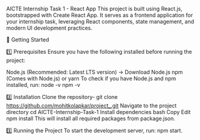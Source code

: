 AICTE Internship Task 1 - React App
This project is built using React.js, bootstrapped with Create React App. It serves as a frontend application for your internship task, leveraging React components, state management, and modern UI development practices.

🚀 Getting Started

1️⃣ Prerequisites
Ensure you have the following installed before running the project:

Node.js (Recommended: Latest LTS version) → Download Node.js
npm (Comes with Node.js) or yarn
To check if you have Node.js and npm installed, run:
node -v
npm -v

2️⃣ Installation
Clone the repository-
git clone https://github.com/mohitkolapkar/project_.git
Navigate to the project directory
cd AICTE-Internship-Task-1
Install dependencies
bash
Copy
Edit
npm install
This will install all required packages from package.json.

3️⃣ Running the Project
To start the development server, run:
npm start.

